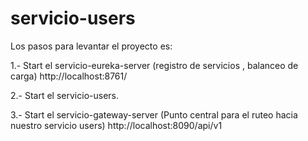 # servicio-users
Los pasos para levantar el proyecto es:

1.- Start el servicio-eureka-server (registro de servicios , balanceo de carga) http://localhost:8761/

2.- Start el servicio-users.

3.- Start el servicio-gateway-server (Punto central para el ruteo hacia nuestro servicio users) http://localhost:8090/api/v1

